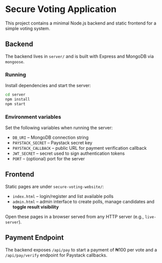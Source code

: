 # Secure Voting Application

This project contains a minimal Node.js backend and static frontend for a simple voting system.

## Backend

The backend lives in `server/` and is built with Express and MongoDB via `mongoose`.

### Running

Install dependencies and start the server:

```bash
cd server
npm install
npm start
```

### Environment variables

Set the following variables when running the server:

- `DB_URI` – MongoDB connection string
- `PAYSTACK_SECRET` – Paystack secret key
- `PAYSTACK_CALLBACK` – public URL for payment verification callback
- `JWT_SECRET` – secret used to sign authentication tokens
- `PORT` – (optional) port for the server

## Frontend

Static pages are under `secure-voting-website/`:

- `index.html` – login/register and list available polls
- `admin.html` – admin interface to create polls, manage candidates and **toggle result visibility**

Open these pages in a browser served from any HTTP server (e.g., `live-server`).

## Payment Endpoint

The backend exposes `/api/pay` to start a payment of ₦100 per vote and a `/api/pay/verify` endpoint for Paystack callbacks.

